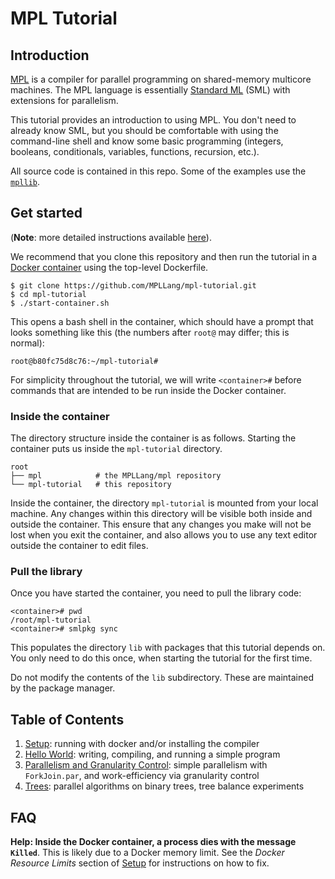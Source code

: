 # MPL Tutorial

## Introduction

[MPL][mpl] is a compiler for parallel programming on shared-memory multicore
machines. The MPL language is essentially [Standard ML][sml] (SML) with
extensions for parallelism.

This tutorial provides an introduction to using MPL. You don't need to
already know SML, but you should be comfortable with using the command-line
shell and know some basic programming (integers, booleans, conditionals,
variables, functions, recursion, etc.).

All source code is contained in this repo. Some of the examples use the
[`mpllib`](https://github.com/MPLLang/mpllib).

## Get started

(**Note**: more detailed instructions available [here](01-setup/README.md)).

We recommend that you clone this repository and then run the tutorial
in a [Docker container](https://www.docker.com/) using the top-level Dockerfile.

```
$ git clone https://github.com/MPLLang/mpl-tutorial.git
$ cd mpl-tutorial
$ ./start-container.sh
```

This opens a bash shell in the container, which should have a prompt that
looks something like this (the numbers after `root@` may differ; this is
normal):
```
root@b80fc75d8c76:~/mpl-tutorial#
```

For simplicity throughout the tutorial, we will write `<container>#` before
commands that are intended to be run inside the Docker container.

### Inside the container

The directory structure inside the
container is as follows. Starting the container puts us inside the
`mpl-tutorial` directory.

```
root
├── mpl            # the MPLLang/mpl repository
└── mpl-tutorial   # this repository
```

Inside the container, the directory `mpl-tutorial` is mounted from your local
machine. Any changes within this directory will be visible both inside
and outside the container. This ensure that any changes you make will not be
lost when you exit the container, and also allows you to use any text editor
outside the container to edit files.

### Pull the library

Once you have started the container, you need to pull the library code:

```
<container># pwd
/root/mpl-tutorial
<container># smlpkg sync
```

This populates the directory `lib` with packages that this tutorial depends
on. You only need to do this once, when starting the tutorial for the first
time.

Do not modify the contents of the `lib` subdirectory. These are maintained
by the package manager.

## Table of Contents

1. [Setup](01-setup/README.md): running with docker and/or installing the compiler
2. [Hello World](02-hello/README.md): writing, compiling, and running a simple program
3. [Parallelism and Granularity Control](03-how-to-par/README.md): simple parallelism with `ForkJoin.par`, and work-efficiency via granularity control
4. [Trees](04-trees/README.md): parallel algorithms on binary trees, tree
balance experiments

[mpl]: https://github.com/MPLLang/mpl
[sml]: https://en.wikipedia.org/wiki/Standard_ML

## FAQ

**Help: Inside the Docker container, a process dies with the message `Killed`**.
This is likely due to a Docker memory limit. See the *Docker Resource Limits*
section of [Setup](01-setup/README.md) for instructions on how to fix.
